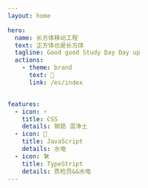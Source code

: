 ```yaml
---
layout: home

hero:
  name: 长方体移动工程
  text: 正方体也是长方体
  tagline: Good good Study Day Day up
  actions:
    - theme: brand
      text: 👀
      link: /es/index


features:
  - icon: ⚡️
    title: CSS
    details: 钢筋 混净土
  - icon: 🖖
    title: JavaScript
    details: 水电
  - icon: 🛠️
    title: TypeStript
    details: 质检员&&水电
---
```

